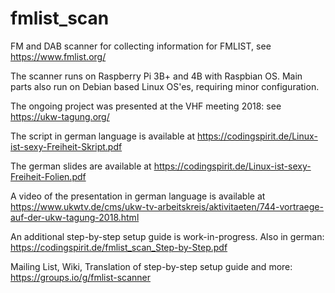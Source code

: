 # fmlist_scan
FM and DAB scanner for collecting information for FMLIST, see https://www.fmlist.org/

The scanner runs on Raspberry Pi 3B+ and 4B with Raspbian OS. Main parts also run on Debian based Linux OS'es, requiring minor configuration.

The ongoing project was presented at the VHF meeting 2018: see https://ukw-tagung.org/

The script in german language is available at https://codingspirit.de/Linux-ist-sexy-Freiheit-Skript.pdf

The german slides are available at https://codingspirit.de/Linux-ist-sexy-Freiheit-Folien.pdf

A video of the presentation in german language is available at https://www.ukwtv.de/cms/ukw-tv-arbeitskreis/aktivitaeten/744-vortraege-auf-der-ukw-tagung-2018.html

An additional step-by-step setup guide is work-in-progress. Also in german: https://codingspirit.de/fmlist_scan_Step-by-Step.pdf

Mailing List, Wiki, Translation of step-by-step setup guide and more: https://groups.io/g/fmlist-scanner
